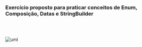 ### Exercício proposto para praticar conceitos de Enum, Composição, Datas e StringBuilder
<br><br>

![uml](https://github.com/wanderson648/datetime-stringbuilder-csharp/assets/62625309/22ae9b0b-53c0-4762-9edc-0715c9037789)
